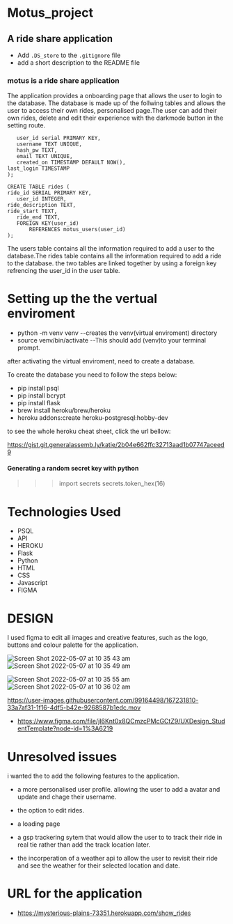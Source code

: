 # Motus_project
## A ride share application 
- Add `.DS_store` to the `.gitignore` file
- add a short description to the README file
### motus is a ride share application
The application provides a onboarding page that allows the  user to login to the database. The database is made up of the follwing tables and allows the user to access their own rides, personalised page.The user can add their own rides, delete and edit their experience with the darkmode button in the setting route. 

 ``` CREATE TABLE motus_users (
	user_id serial PRIMARY KEY,
	username TEXT UNIQUE,
	hash_pw TEXT,
	email TEXT UNIQUE,
	created_on TIMESTAMP DEFAULT NOW(),
 last_login TIMESTAMP 
);

CREATE TABLE rides (
 ride_id SERIAL PRIMARY KEY,
	user_id INTEGER,
 ride_description TEXT,
 ride_start TEXT,
	ride_end TEXT,
	FOREIGN KEY(user_id) 
		REFERENCES motus_users(user_id)
);
```
The users table contains all the information required to add a user to the database.The rides table contains all the information required to add a ride to the database. the two tables are linked together by using a foreign key refrencing the user_id in the user table. 

# Setting up the the vertual enviroment

- python -m venv venv
--creates the venv(virtual enviroment) directory
- source venv/bin/activate
--This should add (venv)to your terminal prompt.

after activating the virtual enviroment, need to create a database. 

To create the database you need to follow the steps below:
- pip install psql
- pip install bcrypt
- pip install flask
- brew install heroku/brew/heroku
- heroku addons:create heroku-postgresql:hobby-dev

to see the whole heroku cheat sheet, click the url bellow:

https://gist.git.generalassemb.ly/katie/2b04e662ffc32713aad1b07747aceed9
#### Generating a random secret key with python
>>> import secrets
>>> secrets.token_hex(16)


# Technologies Used 

- PSQL 
- API
- HEROKU 
- Flask 
- Python
- HTML 
- CSS
- Javascript
- FIGMA 

# DESIGN 
 I used figma to edit all images and creative features, such as the logo, buttons and colour palette for the application. 
 
 ![Screen Shot 2022-05-07 at 10 35 43 am](https://user-images.githubusercontent.com/99164498/167231743-ec021a16-019d-4893-a01e-24b0cd2a6311.png)
![Screen Shot 2022-05-07 at 10 35 49 am](https://user-images.githubusercontent.com/99164498/167231746-c0491af3-a120-4acb-9fb5-0f40c5de5b1e.png)

![Screen Shot 2022-05-07 at 10 35 55 am](https://user-images.githubusercontent.com/99164498/167231750-f3ec54ed-58e5-44a6-bcaa-fa73e4be7536.png)
![Screen Shot 2022-05-07 at 10 36 02 am](https://user-images.githubusercontent.com/99164498/167231753-eebf69bb-92ba-49e8-8cf9-722f82480d0f.png)


https://user-images.githubusercontent.com/99164498/167231810-33a7af31-1f16-4df5-b42e-9268587b1edc.mov


- https://www.figma.com/file/jI6Knt0x8QCmzcPMcGCtZ9/UXDesign_StudentTemplate?node-id=1%3A6219
# Unresolved issues 
i wanted the to add the following features to the application.

- a more personalised user profile. allowing the user to add a avatar and update and chage their username. 

- the option to edit rides. 

- a loading page 

- a gsp trackering sytem that would allow the user to to track their ride in real tie rather than add the track location later. 

- the incorperation of a weather api to allow the user to revisit their ride and see the weather for their selected location and date. 

# URL for the application 
- https://mysterious-plains-73351.herokuapp.com/show_rides
